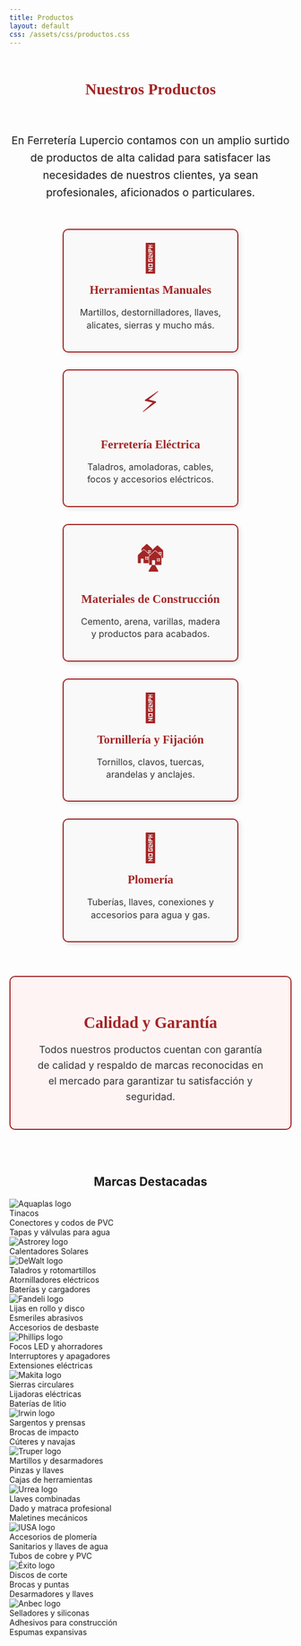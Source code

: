 ```yaml
---
title: Productos
layout: default
css: /assets/css/productos.css
---
```


<h1 style="text-align: center; color: #a32626; font-family: 'Alfa Slab One', serif; margin-bottom: 60px; margin-top: 60px;">
  Nuestros Productos
</h1>

<p style="text-align: center; max-width: 700px; margin: 0 auto 50px auto; font-size: 1.2rem; line-height: 1.6;">
  En Ferretería Lupercio contamos con un amplio surtido de productos de alta calidad para satisfacer las necesidades de nuestros clientes, ya sean profesionales, aficionados o particulares.
</p>

<div class="productos-container">

  <div class="categoria">
    <div class="icono">&#128295;</div> <!-- martillo -->
    <h2>Herramientas Manuales</h2>
    <p>Martillos, destornilladores, llaves, alicates, sierras y mucho más.</p>
  </div>

  <div class="categoria">
    <div class="icono">&#9889;</div> <!-- rayo -->
    <h2>Ferretería Eléctrica</h2>
    <p>Taladros, amoladoras, cables, focos y accesorios eléctricos.</p>
  </div>

  <div class="categoria">
    <div class="icono">&#127960;</div> <!-- construcción -->
    <h2>Materiales de Construcción</h2>
    <p>Cemento, arena, varillas, madera y productos para acabados.</p>
  </div>

  <div class="categoria">
    <div class="icono">&#128278;</div> <!-- tornillo -->
    <h2>Tornillería y Fijación</h2>
    <p>Tornillos, clavos, tuercas, arandelas y anclajes.</p>
  </div>

  <div class="categoria">
    <div class="icono">&#128705;</div> <!-- llave inglesa -->
    <h2>Plomería</h2>
    <p>Tuberías, llaves, conexiones y accesorios para agua y gas.</p>
  </div>

</div>

<div class="calidad">
  <h2>Calidad y Garantía</h2>
  <p>
    Todos nuestros productos cuentan con garantía de calidad y respaldo de marcas reconocidas en el mercado para garantizar tu satisfacción y seguridad.
  </p>
</div>

<style>
  .productos-container {
    display: flex;
    flex-wrap: wrap;
    justify-content: center;
    gap: 30px;
    max-width: 900px;
    margin: 0 auto 60px auto;
  }

  .categoria {
    background-color: #f9f9f9;
    border: 2px solid #a32626;
    border-radius: 10px;
    width: 260px;
    padding: 20px 25px;
    box-shadow: 3px 3px 8px rgba(0,0,0,0.1);
    text-align: center;
    transition: transform 0.3s ease;
  }

  .categoria:hover {
    transform: scale(1.05);
    box-shadow: 5px 5px 15px rgba(0,0,0,0.2);
  }

  .categoria h2 {
    color: #a32626;
    font-family: 'Alfa Slab One', serif;
    margin: 15px 0 10px 0;
  }

  .categoria p {
    font-size: 1rem;
    line-height: 1.4;
    color: #333;
  }

  .icono {
    font-size: 50px;
    color: #a32626;
  }

  .calidad {
    max-width: 700px;
    margin: 0 auto 80px auto;
    padding: 25px 40px;
    border: 2px solid #a32626;
    border-radius: 10px;
    background-color: #fff4f4;
    text-align: center;
  }

  .calidad h2 {
    font-family: 'Alfa Slab One', serif;
    color: #a32626;
    margin-bottom: 15px;
    font-size: 1.8rem;
  }

  .calidad p {
    font-size: 1.1rem;
    color: #333;
    line-height: 1.6;
  }

  /* Responsive */
  @media (max-width: 768px) {
    .productos-container {
      flex-direction: column;
      align-items: center;
    }

    .categoria {
      width: 90%;
    }

    .calidad {
      width: 90%;
      padding: 20px;
    }
  }
</style>

<h2 style="text-align: center;">Marcas Destacadas</h2>

<div class="marcas-grid">
  <div class="marca">
    <img src="assets/aquaplas.png" alt="Aquaplas logo">
    <div class="marca-texto">
      Tinacos<br>
      Conectores y codos de PVC<br>
      Tapas y válvulas para agua
    </div>
  </div>
  <div class="marca">
    <img src="assets/astrorey.png" alt="Astrorey logo">
    <div class="marca-texto">
      Calentadores Solares
    </div>
  </div>
  <div class="marca">
    <img src="assets/dewalt.png" alt="DeWalt logo">
    <div class="marca-texto">
      Taladros y rotomartillos<br>
      Atornilladores eléctricos<br>
      Baterías y cargadores
    </div>
  </div>

  <div class="marca">
    <img src="assets/fandeli.png" alt="Fandeli logo">
    <div class="marca-texto">
      Lijas en rollo y disco<br>
      Esmeriles abrasivos<br>
      Accesorios de desbaste
    </div>
  </div>
  <div class="marca">
    <img src="assets/phillips.png" alt="Phillips logo">
    <div class="marca-texto">
      Focos LED y ahorradores<br>
      Interruptores y apagadores<br>
      Extensiones eléctricas
    </div>
  </div>
  <div class="marca">
    <img src="assets/makita.png" alt="Makita logo">
    <div class="marca-texto">
      Sierras circulares<br>
      Lijadoras eléctricas<br>
      Baterías de litio
    </div>
  </div>

  <div class="marca">
    <img src="assets/irwin.png" alt="Irwin logo">
    <div class="marca-texto">
      Sargentos y prensas<br>
      Brocas de impacto<br>
      Cúteres y navajas
    </div>
  </div>
  <div class="marca">
    <img src="assets/truper.png" alt="Truper logo">
    <div class="marca-texto">
      Martillos y desarmadores<br>
      Pinzas y llaves<br>
      Cajas de herramientas
    </div>
  </div>
  <div class="marca">
    <img src="assets/urrea.png" alt="Urrea logo">
    <div class="marca-texto">
      Llaves combinadas<br>
      Dado y matraca profesional<br>
      Maletines mecánicos
    </div>
  </div>

  <div class="marca">
    <img src="assets/iusa.png" alt="IUSA logo">
    <div class="marca-texto">
      Accesorios de plomería<br>
      Sanitarios y llaves de agua<br>
      Tubos de cobre y PVC
    </div>
  </div>
  <div class="marca">
    <img src="assets/exito.png" alt="Éxito logo">
    <div class="marca-texto">
      Discos de corte<br>
      Brocas y puntas<br>
      Desarmadores y llaves
    </div>
  </div>
  <div class="marca">
    <img src="assets/anbec.png" alt="Anbec logo">
    <div class="marca-texto">
      Selladores y siliconas<br>
      Adhesivos para construcción<br>
      Espumas expansivas
    </div>
  </div>
</div>

